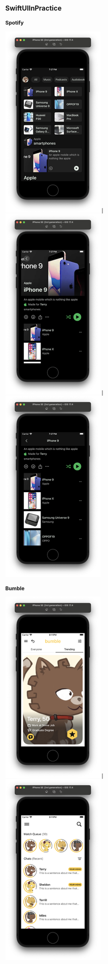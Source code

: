 ## SwiftUIInPractice

### Spotify
<img src="https://github.com/ram4ik/SwiftUIInPractice/blob/main/SwiftUIInPractice/Assets.xcassets/spotify/1.imageset/1.png" width="300"> |
<img src="https://github.com/ram4ik/SwiftUIInPractice/blob/main/SwiftUIInPractice/Assets.xcassets/spotify/2.imageset/2.png" width="300"> |
<img src="https://github.com/ram4ik/SwiftUIInPractice/blob/main/SwiftUIInPractice/Assets.xcassets/spotify/3.imageset/3.png" width="300"> 

### Bumble
<img src="https://github.com/ram4ik/SwiftUIInPractice/blob/main/SwiftUIInPractice/Assets.xcassets/Bumble/4.imageset/4.png" width="300"> |
<img src="https://github.com/ram4ik/SwiftUIInPractice/blob/main/SwiftUIInPractice/Assets.xcassets/Bumble/5.imageset/5.png" width="300">
